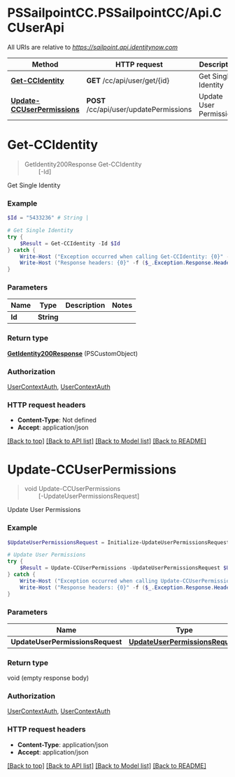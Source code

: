 # PSSailpointCC.PSSailpointCC/Api.CCUserApi

All URIs are relative to *https://sailpoint.api.identitynow.com*

Method | HTTP request | Description
------------- | ------------- | -------------
[**Get-CCIdentity**](CCUserApi.md#Get-CCIdentity) | **GET** /cc/api/user/get/{id} | Get Single Identity
[**Update-CCUserPermissions**](CCUserApi.md#Update-CCUserPermissions) | **POST** /cc/api/user/updatePermissions | Update User Permissions


<a name="Get-CCIdentity"></a>
# **Get-CCIdentity**
> GetIdentity200Response Get-CCIdentity<br>
> &nbsp;&nbsp;&nbsp;&nbsp;&nbsp;&nbsp;&nbsp;&nbsp;[-Id] <String><br>

Get Single Identity

### Example
```powershell
$Id = "5433236" # String | 

# Get Single Identity
try {
    $Result = Get-CCIdentity -Id $Id
} catch {
    Write-Host ("Exception occurred when calling Get-CCIdentity: {0}" -f ($_.ErrorDetails | ConvertFrom-Json))
    Write-Host ("Response headers: {0}" -f ($_.Exception.Response.Headers | ConvertTo-Json))
}
```

### Parameters

Name | Type | Description  | Notes
------------- | ------------- | ------------- | -------------
 **Id** | **String**|  | 

### Return type

[**GetIdentity200Response**](GetIdentity200Response.md) (PSCustomObject)

### Authorization

[UserContextAuth](../README.md#UserContextAuth), [UserContextAuth](../README.md#UserContextAuth)

### HTTP request headers

 - **Content-Type**: Not defined
 - **Accept**: application/json

[[Back to top]](#) [[Back to API list]](../README.md#documentation-for-api-endpoints) [[Back to Model list]](../README.md#documentation-for-models) [[Back to README]](../README.md)

<a name="Update-CCUserPermissions"></a>
# **Update-CCUserPermissions**
> void Update-CCUserPermissions<br>
> &nbsp;&nbsp;&nbsp;&nbsp;&nbsp;&nbsp;&nbsp;&nbsp;[-UpdateUserPermissionsRequest] <PSCustomObject><br>

Update User Permissions

### Example
```powershell
$UpdateUserPermissionsRequest = Initialize-UpdateUserPermissionsRequest -Ids "71624,71625" -IsAdmin "1" -AdminType "ADMIN" # UpdateUserPermissionsRequest |  (optional)

# Update User Permissions
try {
    $Result = Update-CCUserPermissions -UpdateUserPermissionsRequest $UpdateUserPermissionsRequest
} catch {
    Write-Host ("Exception occurred when calling Update-CCUserPermissions: {0}" -f ($_.ErrorDetails | ConvertFrom-Json))
    Write-Host ("Response headers: {0}" -f ($_.Exception.Response.Headers | ConvertTo-Json))
}
```

### Parameters

Name | Type | Description  | Notes
------------- | ------------- | ------------- | -------------
 **UpdateUserPermissionsRequest** | [**UpdateUserPermissionsRequest**](UpdateUserPermissionsRequest.md)|  | [optional] 

### Return type

void (empty response body)

### Authorization

[UserContextAuth](../README.md#UserContextAuth), [UserContextAuth](../README.md#UserContextAuth)

### HTTP request headers

 - **Content-Type**: application/json
 - **Accept**: application/json

[[Back to top]](#) [[Back to API list]](../README.md#documentation-for-api-endpoints) [[Back to Model list]](../README.md#documentation-for-models) [[Back to README]](../README.md)

